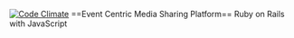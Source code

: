 [![Code Climate](https://codeclimate.com/github/kylensmith/RMBR/badges/gpa.svg)](https://codeclimate.com/github/kylensmith/RMBR)
==Event Centric Media Sharing Platform==
Ruby on Rails with JavaScript
